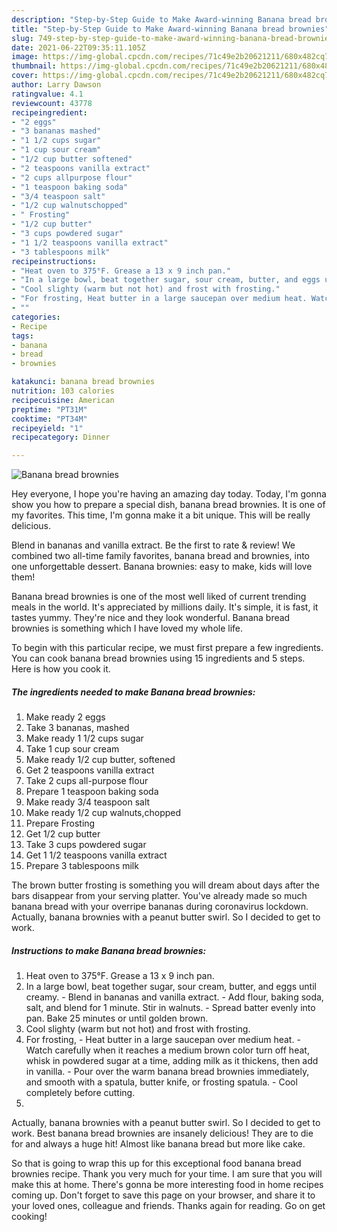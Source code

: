 ```yaml
---
description: "Step-by-Step Guide to Make Award-winning Banana bread brownies"
title: "Step-by-Step Guide to Make Award-winning Banana bread brownies"
slug: 749-step-by-step-guide-to-make-award-winning-banana-bread-brownies
date: 2021-06-22T09:35:11.105Z
image: https://img-global.cpcdn.com/recipes/71c49e2b20621211/680x482cq70/banana-bread-brownies-recipe-main-photo.jpg
thumbnail: https://img-global.cpcdn.com/recipes/71c49e2b20621211/680x482cq70/banana-bread-brownies-recipe-main-photo.jpg
cover: https://img-global.cpcdn.com/recipes/71c49e2b20621211/680x482cq70/banana-bread-brownies-recipe-main-photo.jpg
author: Larry Dawson
ratingvalue: 4.1
reviewcount: 43778
recipeingredient:
- "2 eggs"
- "3 bananas mashed"
- "1 1/2 cups sugar"
- "1 cup sour cream"
- "1/2 cup butter softened"
- "2 teaspoons vanilla extract"
- "2 cups allpurpose flour"
- "1 teaspoon baking soda"
- "3/4 teaspoon salt"
- "1/2 cup walnutschopped"
- " Frosting"
- "1/2 cup butter"
- "3 cups powdered sugar"
- "1 1/2 teaspoons vanilla extract"
- "3 tablespoons milk"
recipeinstructions:
- "Heat oven to 375°F. Grease a 13 x 9 inch pan."
- "In a large bowl, beat together sugar, sour cream, butter, and eggs until creamy. Blend in bananas and vanilla extract. Add flour, baking soda, salt, and blend for 1 minute. Stir in walnuts. Spread batter evenly into pan. Bake 25 minutes or until golden brown."
- "Cool slighty (warm but not hot) and frost with frosting."
- "For frosting, Heat butter in a large saucepan over medium heat. Watch carefully when it reaches a medium brown color turn off heat, whisk in powdered sugar at a time, adding milk as it thickens, then add in vanilla. Pour over the warm banana bread brownies immediately, and smooth with a spatula, butter knife, or frosting spatula. Cool completely before cutting."
- ""
categories:
- Recipe
tags:
- banana
- bread
- brownies

katakunci: banana bread brownies 
nutrition: 103 calories
recipecuisine: American
preptime: "PT31M"
cooktime: "PT34M"
recipeyield: "1"
recipecategory: Dinner

---
```



![Banana bread brownies](https://img-global.cpcdn.com/recipes/71c49e2b20621211/680x482cq70/banana-bread-brownies-recipe-main-photo.jpg)

Hey everyone, I hope you're having an amazing day today. Today, I'm gonna show you how to prepare a special dish, banana bread brownies. It is one of my favorites. This time, I'm gonna make it a bit unique. This will be really delicious.

Blend in bananas and vanilla extract. Be the first to rate &amp; review! We combined two all-time family favorites, banana bread and brownies, into one unforgettable dessert. Banana brownies: easy to make, kids will love them!

Banana bread brownies is one of the most well liked of current trending meals in the world. It's appreciated by millions daily. It's simple, it is fast, it tastes yummy. They're nice and they look wonderful. Banana bread brownies is something which I have loved my whole life.


To begin with this particular recipe, we must first prepare a few ingredients. You can cook banana bread brownies using 15 ingredients and 5 steps. Here is how you cook it.

<!--inarticleads1-->

##### The ingredients needed to make Banana bread brownies:

1. Make ready 2 eggs
1. Take 3 bananas, mashed
1. Make ready 1 1/2 cups sugar
1. Take 1 cup sour cream
1. Make ready 1/2 cup butter, softened
1. Get 2 teaspoons vanilla extract
1. Take 2 cups all-purpose flour
1. Prepare 1 teaspoon baking soda
1. Make ready 3/4 teaspoon salt
1. Make ready 1/2 cup walnuts,chopped
1. Prepare  Frosting
1. Get 1/2 cup butter
1. Take 3 cups powdered sugar
1. Get 1 1/2 teaspoons vanilla extract
1. Prepare 3 tablespoons milk


The brown butter frosting is something you will dream about days after the bars disappear from your serving platter. You&#39;ve already made so much banana bread with your overripe bananas during coronavirus lockdown. Actually, banana brownies with a peanut butter swirl. So I decided to get to work. 

<!--inarticleads2-->

##### Instructions to make Banana bread brownies:

1. Heat oven to 375°F. Grease a 13 x 9 inch pan.
1. In a large bowl, beat together sugar, sour cream, butter, and eggs until creamy. - Blend in bananas and vanilla extract. - Add flour, baking soda, salt, and blend for 1 minute. Stir in walnuts. - Spread batter evenly into pan. Bake 25 minutes or until golden brown.
1. Cool slighty (warm but not hot) and frost with frosting.
1. For frosting, - Heat butter in a large saucepan over medium heat. - Watch carefully when it reaches a medium brown color turn off heat, whisk in powdered sugar at a time, adding milk as it thickens, then add in vanilla. - Pour over the warm banana bread brownies immediately, and smooth with a spatula, butter knife, or frosting spatula. - Cool completely before cutting.
1. 


Actually, banana brownies with a peanut butter swirl. So I decided to get to work. Best banana bread brownies are insanely delicious! They are to die for and always a huge hit! Almost like banana bread but more like cake. 

So that is going to wrap this up for this exceptional food banana bread brownies recipe. Thank you very much for your time. I am sure that you will make this at home. There's gonna be more interesting food in home recipes coming up. Don't forget to save this page on your browser, and share it to your loved ones, colleague and friends. Thanks again for reading. Go on get cooking!
